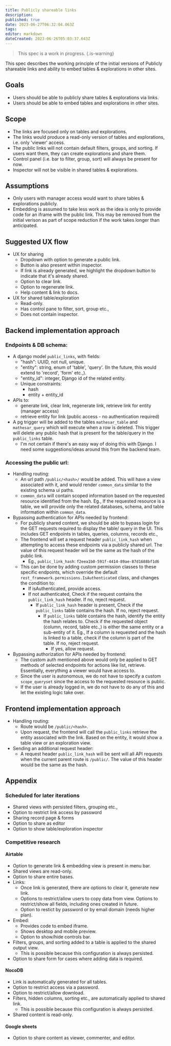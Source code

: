 ```yaml
---
title: Publicly shareable links
description: 
published: true
date: 2023-06-27T06:32:04.063Z
tags: 
editor: markdown
dateCreated: 2023-06-26T05:03:37.643Z
---
```


> This spec is a work in progress.
{.is-warning}

This spec describes the working principle of the initial versions of Publicly shareable links and ability to embed tables & explorations in other sites.

## Goals
* Users should be able to publicly share tables & explorations via links.
* Users should be able to embed tables and explorations in other sites.

## Scope
* The links are focused only on tables and explorations.
* The links would produce a read-only version of tables and explorations, i.e. only 'viewer' access.
* The public links will not contain default filters, groups, and sorting. If users want them, they can create explorations and share them.
* Control panel (i.e. bar to filter, group, sort) will always be present for now.
* Inspector will not be visible in shared tables & explorations.

## Assumptions
* Only users with manager access would want to share tables & explorations publicly.
* Embedding is assumed to take less work as the idea is only to provide code for an iframe with the public link. This may be removed from the initial verison as part of scope reduction if the work takes longer than anticipated.

## Suggested UX flow
- UX for sharing
  - Dropdown with option to generate a public link.
  - Button is also present within inspector.
  - If link is already generated, we highlight the dropdown button to indicate that it's already shared.
  - Option to clear link.
  - Option to regenerate link.
  - Help content & link to docs.
- UX for shared table/exploration
  - Read-only.
  - Has control pane to filter, sort, group etc.,
  - Does not contain inspector.

## Backend implementation approach
### Endpoints & DB schema:
- A django model `public_links`, with fields:
  - "hash": UUID, not null, unique.
  - "entity": string, enum of 'table', 'query'. (In the future, this would extend to 'record', 'form' etc.,).
  - "entity_id": integer, Django id of the related entity.
  - Unique constraints:
    - hash
    - entity + entity_id
- APIs to:
  - generate link, clear link, regenerate link, retrieve link for entity (manager access)
  - retrieve entity for link (public access - no authentication required)
- A pg trigger will be added to the tables `mathesar_table` and `mathesar_query` which will execute when a row is deleted. This trigger will delete any public hash that is present for the table/query in the `public_links` table.
  - I'm not certain if there's an easy way of doing this with Django. I need some suggestions/ideas around this from the backend team.
### Accessing the public url:
- Handling routing:
  - An url path `/public/<hash>/` would be added. This will have a view associated with it, and would render `common_data` similar to the existing schema ui paths.
  - `common_data` will contain scoped information based on the requested resource identified from the hash. Eg., If the requested resource is a table, we will provide only the related databases, schema, and table information within `common_data`.
- Bypassing authentication for APIs needed by frontend:
  - For publicly shared content, we should be able to bypass login for the GET requests required to display the table/ query in the UI. This includes GET endpoints in tables, queries, columns, records etc.,
  - The frontend will set a request header `public_link_hash` when attempting to access these endpoints via a publicly shared url. The value of this request header will be the same as the hash of the public link.
    - Eg., `public_link_hash`: `f2eea1b0-591f-4414-89ae-87d1688bf1d6` 
  - This can be done by adding custom permission classes to these specific endpoints, which override the default `rest_framework.permissions.IsAuthenticated` class, and changes the condition to:
    - If isAuthenticated, provide access.
    - If not authenticated, Check if the request contains the `public_link_hash` header. If no, reject request.
      - If `public_link_hash` header is present, Check if the `public_links` table contains the hash. If no, reject request.
        - If `public_links` table contains the hash, identify the entity the hash relates to. Check if the requested object (column, record, table etc.,) is either the same entity or a sub-entity of it. Eg., If a column is requested and the hash is linked to a table, check if the column is part of the table. If no, reject request.
          - If yes, allow request.
- Bypassing authorization for APIs needed by frontend:
  - The custom auth mentioned above would only be applied to GET methods of selected endpoints for actions like list, retrieve. Essentially, everything a viewer would have access to.
  - Since the user is autonomous, we do not have to specify a custom `scope_queryset` since the access to the requested resource is public.
  - If the user is already logged in, we do not have to do any of this and let the existing logic take over.

## Frontend implementation approach
- Handling routing:
  - Route would be `/public/<hash>`.
  - Upon request, the frontend will call the `public_links` retrieve the entity associated with the link. Based on the entity, it would show a table view or an exploration view.
- Sending an additional request header:
  - A request header `public_link_hash` will be sent will all API requests when the current parent route is `/public/`. The value of this header would be the same as the hash.

## Appendix

### Scheduled for later iterations
- Shared views with persisted filters, grouping etc.,
- Option to restrict link access by password
- Sharing record page & forms
- Option to share as editor
- Option to show table/exploration inspector

### Competitive research

#### Airtable
- Option to generate link & embedding view is present in menu bar.
- Shared views are read-only.
- Option to share entire bases.
- Links:
  - Once link is generated, there are options to clear it, generate new link.
  - Options to restrict/allow users to copy data from view. Options to restrict/show all fields, including ones created in future.
  - Option to restict by password or by email domain (needs higher plan).
- Embed:
  - Provides code to embed iframe.
  - Shows desktop and mobile preview.
  - Option to show/hide controls bar.
- Filters, groups, and sorting added to a table is applied to the shared output view.
  - This is possible because this configuration is always persisted.
- Option to share form for cases where adding data is required.

#### NocoDB
- Link is automatically generated for all tables.
- Option to restrict access via a password.
- Option to restrict/allow download.
- Filters, hidden columns, sorting etc., are automatically applied to shared link.
  - This is possible because this configuration is always persisted.
- Shared content is read-only.

#### Google sheets
- Option to share content as viewer, commenter, and editor.